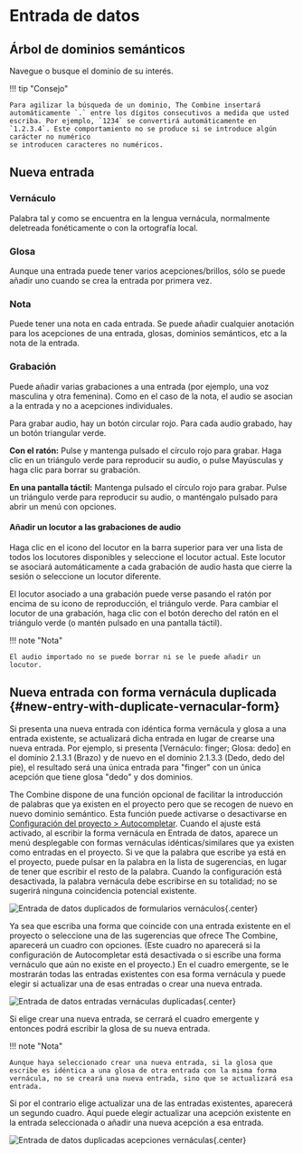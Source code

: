 # Entrada de datos

## Árbol de dominios semánticos

Navegue o busque el dominio de su interés.

!!! tip "Consejo"

    Para agilizar la búsqueda de un dominio, The Combine insertará automáticamente `.` entre los dígitos consecutivos a medida que usted
    escriba. Por ejemplo, `1234` se convertirá automáticamente en `1.2.3.4`. Este comportamiento no se produce si se introduce algún carácter no numérico
    se introducen caracteres no numéricos.

## Nueva entrada

### Vernáculo

Palabra tal y como se encuentra en la lengua vernácula, normalmente deletreada fonéticamente o con la ortografía local.

### Glosa

Aunque una entrada puede tener varios acepciones/brillos, sólo se puede añadir uno cuando se crea la entrada por primera
vez.

### Nota

Puede tener una nota en cada entrada. Se puede añadir cualquier anotación para los acepciones de una entrada, glosas,
dominios semánticos, etc a la nota de la entrada.

### Grabación

Puede añadir varias grabaciones a una entrada (por ejemplo, una voz masculina y otra femenina). Como en el caso de la
nota, el audio se asocian a la entrada y no a acepciones individuales.

Para grabar audio, hay un botón circular rojo. Para cada audio grabado, hay un botón triangular verde.

**Con el ratón:** Pulse y mantenga pulsado el círculo rojo para grabar. Haga clic en un triángulo verde para reproducir
su audio, o pulse Mayúsculas y haga clic para borrar su grabación.

**En una pantalla táctil:** Mantenga pulsado el círculo rojo para grabar. Pulse un triángulo verde para reproducir su
audio, o manténgalo pulsado para abrir un menú con opciones.

#### Añadir un locutor a las grabaciones de audio

Haga clic en el icono del locutor en la barra superior para ver una lista de todos los locutores disponibles y
seleccione el locutor actual. Este locutor se asociará automáticamente a cada grabación de audio hasta que cierre la
sesión o seleccione un locutor diferente.

El locutor asociado a una grabación puede verse pasando el ratón por encima de su icono de reproducción, el triángulo
verde. Para cambiar el locutor de una grabación, haga clic con el botón derecho del ratón en el triángulo verde (o
mantén pulsado en una pantalla táctil).

!!! note "Nota"

    El audio importado no se puede borrar ni se le puede añadir un locutor.

## Nueva entrada con forma vernácula duplicada {#new-entry-with-duplicate-vernacular-form}

Si presenta una nueva entrada con idéntica forma vernácula y glosa a una entrada existente, se actualizará dicha entrada
en lugar de crearse una nueva entrada. Por ejemplo, si presenta [Vernáculo: finger; Glosa: dedo] en el dominio 2.1.3.1
(Brazo) y de nuevo en el dominio 2.1.3.3 (Dedo, dedo del pie), el resultado será una única entrada para "finger" con un
única acepción que tiene glosa "dedo" y dos dominios.

The Combine dispone de una función opcional de facilitar la introducción de palabras que ya existen en el proyecto pero
que se recogen de nuevo en nuevo dominio semántico. Esta función puede activarse o desactivarse en
[Configuración del proyecto > Autocompletar](project.md#autocomplete). Cuando el ajuste está activado, al escribir la
forma vernácula en Entrada de datos, aparece un menú desplegable con formas vernáculas idénticas/similares que ya
existen como entradas en el proyecto. Si ve que la palabra que escribe ya está en el proyecto, puede pulsar en la
palabra en la lista de sugerencias, en lugar de tener que escribir el resto de la palabra. Cuando la configuración está
desactivada, la palabra vernácula debe escribirse en su totalidad; no se sugerirá ninguna coincidencia potencial
existente.

![Entrada de datos duplicados de formularios vernáculos](../images/data-entry-dup-vern.es.png){.center}

Ya sea que escriba una forma que coincide con una entrada existente en el proyecto o seleccione una de las sugerencias
que ofrece The Combine, aparecerá un cuadro con opciones. (Este cuadro no aparecerá si la configuración de Autocompletar
está desactivada o si escribe una forma vernáculo que aún no existe en el proyecto.) En el cuadro emergente, se le
mostrarán todas las entradas existentes con esa forma vernácula y puede elegir si actualizar una de esas entradas o
crear una nueva entrada.

![Entrada de datos entradas vernáculas duplicadas](../images/data-entry-dup-vern-select-entry.es.png){.center}

Si elige crear una nueva entrada, se cerrará el cuadro emergente y entonces podrá escribir la glosa de su nueva entrada.

!!! note "Nota"

    Aunque haya seleccionado crear una nueva entrada, si la glosa que escribe es idéntica a una glosa de otra entrada con la misma forma vernácula, no se creará una nueva entrada, sino que se actualizará esa entrada.

Si por el contrario elige actualizar una de las entradas existentes, aparecerá un segundo cuadro. Aquí puede elegir
actualizar una acepción existente en la entrada seleccionada o añadir una nueva acepción a esa entrada.

![Entrada de datos duplicadas acepciones vernáculas](../images/data-entry-dup-vern-select-sense.es.png){.center}
